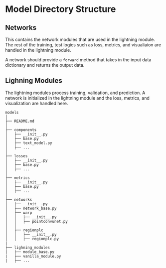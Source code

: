 # Model Directory Structure

## Networks

This contains the network modules that are used in the lightning module. The rest of the training, test logics such as loss, metrics, and visualiaion are handled in the lightning module.

A network should provide a `forward` method that takes in the input data dictionary and returns the output data.

## Lighning Modules

The lightning modules process training, validation, and prediction. A network is initialized in the lightning module and the loss, metrics, and visualization are handled here.

```
models
│
├── README.md
│
├── components
│   ├── __init__.py
│   ├── base.py
│   ├── text_model.py
│   ├── ...
│
├── losses
│   ├── __init__.py
│   ├── base.py
│   ├── ...
│
├── metrics
│   ├── __init__.py
│   ├── base.py
│   ├── ...
│
├── networks
│   ├── __init__.py
│   ├── network_base.py
│   ├── warp
│   │   ├── __init__.py
│   │   ├── pointconvunet.py
│   │
│   ├── regionplc
│   │   ├── __init__.py
│   │   ├── regionplc.py
|
├── lighning_modules
|   ├── module_base.py
|   ├── vanilla_module.py
|   ├── ...
```
